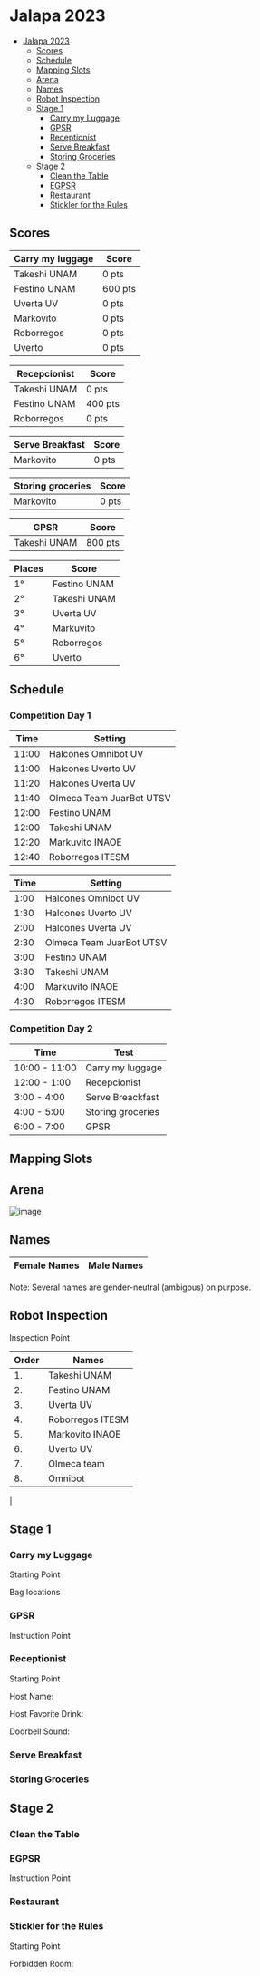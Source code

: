 # Jalapa 2023

- [Jalapa 2023](#Jalapa-2023)
  * [Scores](#scores)
  * [Schedule](#schedule)
  * [Mapping Slots](#mapping-slots)
  * [Arena](#arena)
  * [Names](#names)
  * [Robot Inspection](#robot-inspection)
  * [Stage 1](#stage-1)
    + [Carry my Luggage](#carry-my-luggage)
    + [GPSR](#gpsr)
    + [Receptionist](#receptionist)
    + [Serve Breakfast](#serve-breakfast)
    + [Storing Groceries](#storing-groceries)
  * [Stage 2](#stage-2)
    + [Clean the Table](#clean-the-table)
    + [EGPSR](#egpsr)
    + [Restaurant](#find-my-disk)
    + [Stickler for the Rules](#stickler-for-the-rules)

## Scores

| Carry my luggage |Score|
| ------------- | ------------- |
| Takeshi UNAM | 0 pts |
| Festino UNAM | 600 pts |
| Uverta UV | 0 pts |
| Markovito| 0 pts |
| Roborregos| 0 pts |
| Uverto| 0 pts |

| Recepcionist |Score|
| ------------- | ------------- |
| Takeshi UNAM | 0 pts |
| Festino UNAM | 400 pts |
| Roborregos| 0 pts |

| Serve Breakfast |Score|
| ------------- | ------------- |
| Markovito| 0 pts |

| Storing groceries |Score|
| ------------- | ------------- |
| Markovito| 0 pts |

| GPSR |Score|
| ------------- | ------------- |
| Takeshi UNAM | 800 pts |

|Places|Score|
| ------------- | ------------- |
|1°| Festino UNAM | 1000 pts |
|2°| Takeshi UNAM | 800 pts |
|3°| Uverta UV | 0 pts |
|4°| Markuvito| 0 pts |
|5°| Roborregos| 0 pts |
|6°| Uverto| 0 pts |

## Schedule
### Competition Day 1


|Time|Setting|
| ------------- | ------------- |
| 11:00 | Halcones Omnibot UV |
| 11:00 | Halcones Uverto UV |
| 11:20 | Halcones Uverta UV |
| 11:40 | Olmeca Team JuarBot UTSV |
| 12:00 | Festino UNAM |
| 12:00 | Takeshi UNAM |
| 12:20 | Markuvito INAOE |
| 12:40 | Roborregos ITESM |





|Time|Setting|
| ------------- | ------------- |
| 1:00 | Halcones Omnibot UV |
| 1:30 | Halcones Uverto UV |
| 2:00 | Halcones Uverta UV |
| 2:30 | Olmeca Team JuarBot UTSV |
| 3:00 | Festino UNAM |
| 3:30 | Takeshi UNAM |
| 4:00 | Markuvito INAOE |
| 4:30 | Roborregos ITESM |



### Competition Day 2
|Time|Test|
| ------------- | ------------- |
| 10:00 - 11:00 | Carry my luggage |
| 12:00 - 1:00 | Recepcionist |
| 3:00 - 4:00 | Serve Breackfast |
| 4:00 - 5:00 | Storing groceries |
| 6:00 - 7:00 | GPSR |
## Mapping Slots

## Arena
![image](https://user-images.githubusercontent.com/132082790/235209436-25a13e33-34a0-4fb0-ab4f-584a9b1ab989.png)


## Names
|Female Names|Male Names|
| ------------- | ------------- |


Note: Several names are gender-neutral (ambigous) on purpose.

## Robot Inspection
Inspection Point

|Order|Names|
| ------------- | ------------- |
| 1. | Takeshi UNAM |
| 2.| Festino UNAM|
| 3.| Uverta UV|
| 4. | Roborregos ITESM |
| 5. | Markovito INAOE |
| 6. | Uverto UV |
| 7. | Olmeca team  |
| 8. | Omnibot
|
## Stage 1
### Carry my Luggage
Starting Point


Bag locations




### GPSR
Instruction Point





### Receptionist
Starting Point

Host Name:

Host Favorite Drink:

Doorbell Sound:

### Serve Breakfast


### Storing Groceries


## Stage 2

### Clean the Table

### EGPSR
Instruction Point



### Restaurant

### Stickler for the Rules
Starting Point



Forbidden Room:
